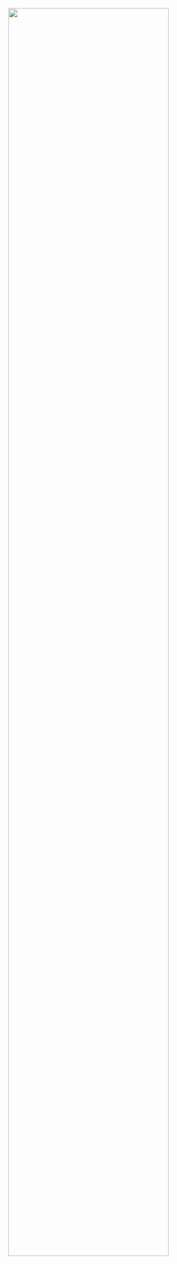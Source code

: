 <p align="center" width="100%">
    <img width="80%" src="https://github.com/user-attachments/assets/9f94393b-9804-4a95-9f31-3fb74faeda19">
</p>

